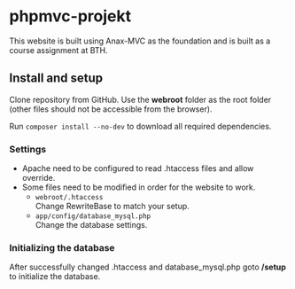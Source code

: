 phpmvc-projekt
=========
This website is built using Anax-MVC as the foundation and is built as a course assignment at BTH.

Install and setup
-------------------

Clone repository from GitHub.
Use the **webroot** folder as the root folder (other files should not be accessible from the browser).

Run `composer install --no-dev` to download all required dependencies.

### Settings

* Apache need to be configured to read .htaccess files and allow override.
* Some files need to be modified in order for the website to work.
  * `webroot/.htaccess`  
  Change RewriteBase to match your setup. 
  * `app/config/database_mysql.php`  
  Change the database settings.
  
  
### Initializing the database  
After successfully changed .htaccess and database_mysql.php goto **/setup** to initialize the database.
